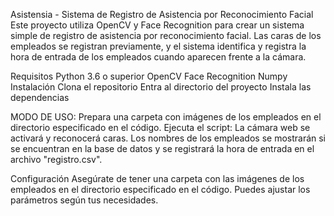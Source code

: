 
Asistensia - Sistema de Registro de Asistencia por Reconocimiento Facial
Este proyecto utiliza OpenCV y Face Recognition para crear un sistema simple de registro de asistencia por reconocimiento facial. Las caras de los empleados se registran previamente, y el sistema identifica y registra la hora de entrada de los empleados cuando aparecen frente a la cámara.

Requisitos
Python 3.6 o superior
OpenCV
Face Recognition
Numpy
Instalación
Clona el repositorio
Entra al directorio del proyecto
Instala las dependencias

MODO DE USO:
Prepara una carpeta con imágenes de los empleados en el directorio especificado en el código.
Ejecuta el script:
La cámara web se activará y reconocerá caras. Los nombres de los empleados se mostrarán si se encuentran en la base de datos y se registrará la hora de entrada en el archivo "registro.csv".

Configuración
Asegúrate de tener una carpeta con las imágenes de los empleados en el directorio especificado en el código. Puedes ajustar los parámetros según tus necesidades.
